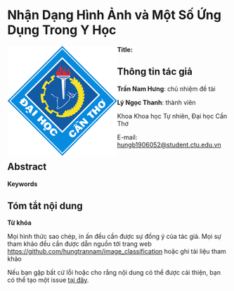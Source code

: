 

# Nhận Dạng Hình Ảnh và Một Số Ứng Dụng Trong Y Học

<img src="layout_set_logo.gif" align="left" alt="" width="250"/>

**Title:**

## Thông tin tác giả

**Trần Nam Hưng**:   chủ nhiệm đề tài

**Lý Ngọc Thanh**:   thành viên

Khoa Khoa học Tự nhiên, Đại học Cần Thơ

E-mail: <hungb1906052@student.ctu.edu.vn>





## Abstract

**Keywords**

## Tóm tắt nội dung

**Từ khóa**

Mọi hình thức sao chép, in ấn đều cần được sự đồng ý của tác giả. Mọi sự tham khảo đều cần được dẫn nguồn tới trang web https://github.com/hungtrannam/image_classification hoặc ghi tài liệu tham khảo 


Nếu bạn gặp bất cứ lỗi hoặc cho rằng nội dung có thể được cải thiện, bạn có thể tạo một issue [tại đây](https://github.com/hungtrannam/image_classification/issues). 


